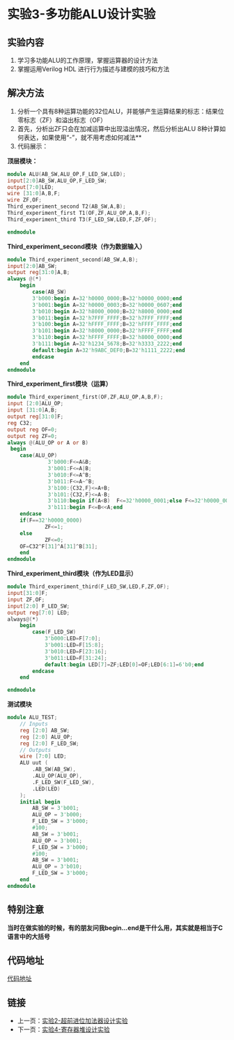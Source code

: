 # 实验3-多功能ALU设计实验

## 实验内容

1. 学习多功能ALU的工作原理，掌握运算器的设计方法
2. 掌握运用Verilog HDL 进行行为描述与建模的技巧和方法

## 解决方法

1. 分析一个具有8种运算功能的32位ALU，并能够产生运算结果的标志：结果位零标志（ZF）和溢出标志（OF）
2. 首先，分析出ZF只会在加减运算中出现溢出情况，然后分析出ALU 8种计算如何表达，如果使用“-”，就不用考虑如何减法**
3. 代码展示：

**顶层模块：**

```verilog
module ALU(AB_SW,ALU_OP,F_LED_SW,LED);
input[2:0]AB_SW,ALU_OP,F_LED_SW;
output[7:0]LED;
wire [31:0]A,B,F;
wire ZF,OF;
Third_experiment_second T2(AB_SW,A,B); 
Third_experiment_first T1(OF,ZF,ALU_OP,A,B,F); 
Third_experiment_third T3(F_LED_SW,LED,F,ZF,OF);

endmodule
```

**Third_experiment_second模块（作为数据输入）**

```verilog
module Third_experiment_second(AB_SW,A,B);
input[2:0]AB_SW;
output reg[31:0]A,B;
always @(*)
	begin
		case(AB_SW)
		3'b000:begin A=32'h0000_0000;B=32'h0000_0000;end
		3'b001:begin A=32'h0000_0003;B=32'h0000_0607;end
		3'b010:begin A=32'h8000_0000;B=32'h8000_0000;end
		3'b011:begin A=32'h7FFF_FFFF;B=32'h7FFF_FFFF;end
		3'b100:begin A=32'hFFFF_FFFF;B=32'hFFFF_FFFF;end
		3'b101:begin A=32'h8000_0000;B=32'hFFFF_FFFF;end
		3'b110:begin A=32'hFFFF_FFFF;B=32'h8000_0000;end
		3'b111:begin A=32'h1234_5678;B=32'h3333_2222;end
		default:begin A=32'h9ABC_DEF0;B=32'h1111_2222;end
		endcase
	end
endmodule 
```

**Third_experiment_first模块（运算）**

```verilog
module Third_experiment_first(OF,ZF,ALU_OP,A,B,F);
input [2:0]ALU_OP;
input [31:0]A,B;
output reg[31:0]F;
reg C32;
output reg OF=0;
output reg ZF=0;
always @(ALU_OP or A or B)
 begin
	case(ALU_OP)
			 3'b000:F<=A&B;
			 3'b001:F<=A|B;
			 3'b010:F<=A^B;
			 3'b011:F<=A~^B;
			 3'b100:{C32,F}<=A+B;
			 3'b101:{C32,F}<=A-B;
			 3'b110:begin if(A<B)  F<=32'h0000_0001;else F<=32'h0000_0000;end
			 3'b111:begin F<=B<<A;end
	endcase
	if(F==32'h0000_0000)	
			ZF<=1;
	else
			ZF<=0;
	OF=C32^F[31]^A[31]^B[31];	
	end
endmodule
```

**Third_experiment_third模块（作为LED显示）**

```verilog
module Third_experiment_third(F_LED_SW,LED,F,ZF,OF);
input[31:0]F;
input ZF,OF;
input[2:0] F_LED_SW;
output reg[7:0] LED;
always@(*)
	begin
		case(F_LED_SW)
			3'b000:LED=F[7:0];
			3'b001:LED=F[15:8];
			3'b010:LED=F[23:16];
			3'b011:LED=F[31:24];
			default:begin LED[7]=ZF;LED[0]=OF;LED[6:1]=6'b0;end
		endcase
	end

endmodule

```

**测试模块**

```verilog
module ALU_TEST;
	// Inputs
	reg [2:0] AB_SW;
	reg [2:0] ALU_OP;
	reg [2:0] F_LED_SW;
	// Outputs
	wire [7:0] LED;
	ALU uut (
		.AB_SW(AB_SW), 
		.ALU_OP(ALU_OP), 
		.F_LED_SW(F_LED_SW), 
		.LED(LED)
	);
	initial begin
		AB_SW = 3'b001;
		ALU_OP = 3'b000;
		F_LED_SW = 3'b000;
		#100;
     	AB_SW = 3'b001;
		ALU_OP = 3'b001;
		F_LED_SW = 3'b000;
		#100;
      	AB_SW = 3'b001;
		ALU_OP = 3'b010;
		F_LED_SW = 3'b000;
	end   
endmodule
```

## 特别注意

**当时在做实验的时候，有的朋友问我begin...end是干什么用，其实就是相当于C语言中的大括号**

## 代码地址

[代码地址](https://github.com/XdpCs/HDU-computer-organization/tree/master/Third_experiment)

## 链接

* 上一页：[实验2-超前进位加法器设计实验](./Second_experiment.md)
* 下一页：[实验4-寄存器堆设计实验](./Fourth_experiment.md)